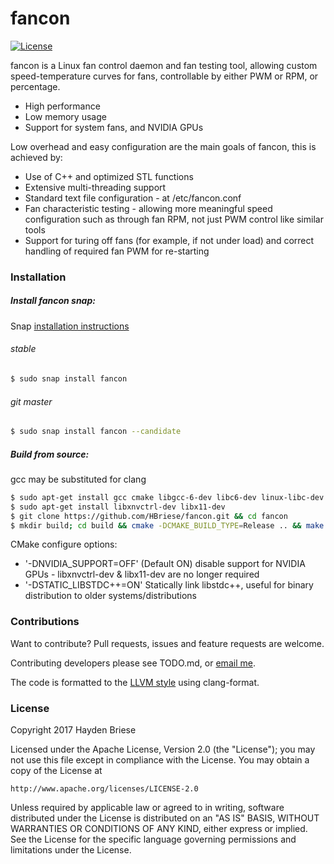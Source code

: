 # fancon

[![License](http://img.shields.io/badge/license-APACHE2-blue.svg)]()

fancon is a Linux fan control daemon and fan testing tool, allowing custom speed-temperature curves for fans, controllable by either PWM or RPM, or percentage.
  - High performance
  - Low memory usage
  - Support for system fans, and NVIDIA GPUs

Low overhead and easy configuration are the main goals of fancon, this is achieved by:
  - Use of C++ and optimized STL functions
  - Extensive multi-threading support
  - Standard text file configuration - at /etc/fancon.conf
  - Fan characteristic testing - allowing more meaningful speed configuration such as through fan RPM, not just PWM control like similar tools
  - Support for turing off fans (for example, if not under load) and correct handling of required fan PWM for re-starting


### Installation
##### Install fancon snap:

Snap [installation instructions](https://snapcraft.io/docs/core/install)

###### stable
```sh
$ sudo snap install fancon
```

###### git master
```sh
$ sudo snap install fancon --candidate
```

##### Build from source:
gcc may be substituted for clang

```sh
$ sudo apt-get install gcc cmake libgcc-6-dev libc6-dev linux-libc-dev libc++-helpers lm-sensors libsensors4-dev libboost-system-dev libboost-filesystem-dev libboost-log-dev libpthread-stubs0-dev libpstreams-dev libsm-dev
$ sudo apt-get install libxnvctrl-dev libx11-dev
$ git clone https://github.com/HBriese/fancon.git && cd fancon
$ mkdir build; cd build && cmake -DCMAKE_BUILD_TYPE=Release .. && make && sudo make install
```
CMake configure options:
- '-DNVIDIA_SUPPORT=OFF' (Default ON) disable support for NVIDIA GPUs - libxnvctrl-dev & libx11-dev are no longer required
- '-DSTATIC_LIBSTDC++=ON' Statically link libstdc++, useful for binary distribution to older systems/distributions

### Contributions

Want to contribute?
Pull requests, issues and feature requests are welcome.

Contributing developers please see TODO.md, or [email me](mailto:haydenbriese@gmail.com?subject=fancon).

The code is formatted to the [LLVM style](http://clang.llvm.org/docs/ClangFormatStyleOptions.html) using clang-format.


### License

Copyright 2017 Hayden Briese

Licensed under the Apache License, Version 2.0 (the "License");
you may not use this file except in compliance with the License.
You may obtain a copy of the License at

    http://www.apache.org/licenses/LICENSE-2.0

Unless required by applicable law or agreed to in writing, software
distributed under the License is distributed on an "AS IS" BASIS,
WITHOUT WARRANTIES OR CONDITIONS OF ANY KIND, either express or implied.
See the License for the specific language governing permissions and
limitations under the License.


   [lm-sensors]: <https://wiki.archlinux.org/index.php/lm_sensors>
   [rsyslog]: http://www.rsyslog.com/
   [CMake]: https://cmake.org/
   [Boost-filesystem]: <http://www.boost.org/doc/libs/1_62_0/libs/filesystem/doc/index.htm>
   [pthread]: <https://www.gnu.org/software/hurd/libpthread.html>